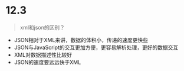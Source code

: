 # 12.3

> xml和json的区别？

- JSON相对于XML来讲，数据的体积小，传递的速度更快些
- JSON与JavaScript的交互更加方便，更容易解析处理，更好的数据交互
- XML对数据描述性比较好
- JSON的速度要远远快于XML